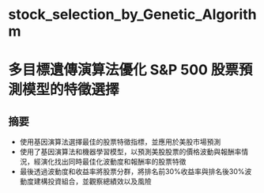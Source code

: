 # stock_selection_by_Genetic_Algorithm
# 多目標遺傳演算法優化 S&P 500 股票預測模型的特徵選擇
## 摘要
- 使用基因演算法選擇最佳的股票特徵指標，並應用於美股市場預測
- 使用了基因演算法和機器學習模型，以預測美股股票的價格波動與報酬率情況，經演化找出同時最佳化波動度和報酬率的股票特徵
- 最後透過波動度和收益率將股票分群，將排名前30%收益率與排名後30%波動度建構投資組合，並觀察總績效以及風險



